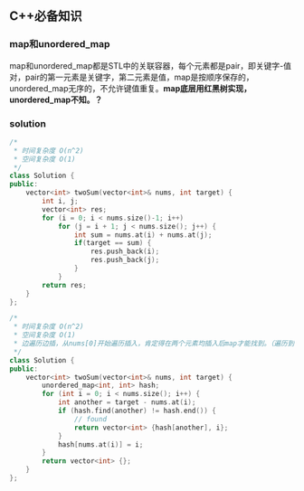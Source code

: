 ## C++必备知识

### map和unordered_map

map和unordered_map都是STL中的关联容器，每个元素都是pair，即关键字-值对，pair的第一元素是关键字，第二元素是值，map是按顺序保存的，unordered_map无序的，不允许键值重复。**map底层用红黑树实现，unordered_map不知。？**

### solution

```C++
/* 
 * 时间复杂度 O(n^2)
 * 空间复杂度 O(1)
 */
class Solution {
public:
    vector<int> twoSum(vector<int>& nums, int target) {
        int i, j;
        vector<int> res;
        for (i = 0; i < nums.size()-1; i++)
            for (j = i + 1; j < nums.size(); j++) {
                int sum = nums.at(i) + nums.at(j);
                if(target == sum) {
                    res.push_back(i);
                    res.push_back(j);
                }
            }
        return res;
    }
};

/* 
 * 时间复杂度 O(n^2)
 * 空间复杂度 O(1)
 * 边遍历边插，从nums[0]开始遍历插入，肯定得在两个元素均插入后map才能找到。（遍历到唯一正确的键对组的后一个元素时，前面元素肯定在hash中了）
 */
class Solution {
public:
    vector<int> twoSum(vector<int>& nums, int target) {
        unordered_map<int, int> hash;
        for (int i = 0; i < nums.size(); i++) {
            int another = target - nums.at(i);
            if (hash.find(another) != hash.end()) {
                // found
                return vector<int> {hash[another], i};
            }
            hash[nums.at(i)] = i;
        }
        return vector<int> {};
    }
};
```


